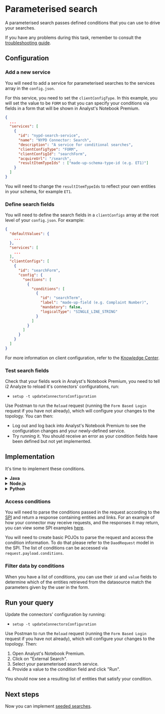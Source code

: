 # Parameterised search

A parameterised search passes defined conditions that you can use to drive your searches.

If you have any problems during this task, remember to consult the
[troubleshooting guide](./troubleshoot.md).

## Configuration

### Add a new service
You will need to add a service for parameterised searches to the services array in the `config.json`.

For this service, you need to set the `clientConfigType`. In this example, you will set the value to be `FORM` so that you can specify your conditions via fields in a form that will be shown in Analyst's Notebook Premium.

```json
{
  ...
  "services": [
    {
      "id": "nypd-search-service",
      "name": "NYPD Connector: Search",
      "description": "A service for conditional searches",
      "clientConfigType": "FORM",
      "clientConfigId": "searchForm",
      "acquireUrl": "/search",
      "resultItemTypeIds" : ["made-up-schema-type-id (e.g. ET1)"]
    }
  ]
}
```
You will need to change the `resultItemTypeIds` to reflect your own entities in your schema, for example `ET1`.
### Define search fields
You will need to define the search fields in a `clientConfigs` array at the root level of your `config.json`. For example:

```json
{
  "defaultValues": {
    ...
  },
  "services": [
    ...
  ],
  "clientConfigs": [
    {
      "id": "searchForm",
      "config": {
        "sections": [
          {
            "conditions": [
              {
                "id": "searchTerm",
                "label": "made-up-field (e.g. Complaint Number)",
                "mandatory": false,
                "logicalType": "SINGLE_LINE_STRING"
              }
            ]
          }
        ]
      }
    }
  ]
}
```

For more information on client configuration, refer to the [Knowledge Center](https://www.ibm.com/support/knowledgecenter/en/SSXVXZ_latest/com.ibm.i2.connect.developer.doc/i2_connect_config_endpoint.html).

### Test search fields
Check that your fields work in Analyst's Notebook Premium, you need to tell i2 Analyze to reload it's
connectors' configurations, run:

* `setup -t updateConnectorsConfiguration`

Use Postman to run the `Reload` request (running the `Form Based Login` request if
you have not already), which will configure your changes to the topology. You can then:

* Log out and log back into Analyst's Notebook Premium to see the configuration changes and your newly-defined service.
* Try running it. You should receive an error as your condition fields have been defined but not yet implemented.

## Implementation

It's time to implement these conditions.

<details><summary><strong>Java</strong></summary>
<p>

### Add an acquire endpoint for your service
i2 Analyze knows the acquire URL decided on for this service. Now you need to add the corresponding endpoint in the connector.
* You have a template to get started with; see the `stage4/nypd-connector`
  directory provided. This includes:
  * An example `config.json` with a parameterised search service and search fields defined. This is just a template in case you have not already defined a new service
  * Changes to the `ConnectorController` class
  * Some extra REST transport classes
* Apply these changes to your code, either manually, or by copying the relevant
  files. If you are copying the files, you may need to change the path of the
  new method in `ConnectorController`.
* Look at how the endpoint is defined in the `ConnectorController` class and think about how you should implement this service.

</p>
</details>

<details><summary><strong>Node.js</strong></summary>
<p>

### Add an acquire endpoint for your service

i2 Analyze knows the acquire URL decided on for this service. Now you need to add the corresponding endpoint in the connector.
* You have a template to get started with; see the `stage4/nypd-connector`
  directory provided. This includes:
  * An example `config.json` with a parameterised search service and search fields defined. This is just a template in case you have not already defined a new service;
  * A new `validate` route;
  * A new `/search` endpoint in the `acquire` route;
* Open the code from the `stage4/nypd-connector` in VSCode, or any IDE of your choice, and start the connector.
* You will need to implement `findComplaint` function in `socrata-data-service.js` file and fix all TODO's.

</p>
</details>

<details><summary><strong>Python</strong></summary>
<p>

### Add an acquire endpoint for your service
i2 Analyze knows the acquire URL decided on for this service. Now you need to add the corresponding endpoint in the connector.
* You have a template to get started with; see the `stage4/nypd-connector`
  directory provided. This includes:
  * An example `config.json` with a parameterised search service and search fields defined. This is just a template in case you have not already defined a new service
  * Changes to the `controller.py` file
  * Some extra REST transport classes
* Apply these changes to your code, either manually, or by copying the relevant
  files. If you are copying the files, you may need to change the path of the
  new method in `controller.py`.
* Look at how the endpoint is defined in the `controller.py` class and think about how you should implement this service.

</p>
</details>

### Access conditions
You will need to parse the conditions passed in the request according to the [SPI](https://www.ibm.com/support/knowledgecenter/en/SSXVXZ_latest/com.ibm.i2.connect.developer.doc/i2_connect_spi.json) and return a response containing entities and links. For an example of how your connector may receive requests, and the responses it may return, you can view some SPI examples [here](./spi-examples.md).

You will need to create basic POJOs to parse the request and access the condition information. To do that please refer to the `DaodRequest` model in the SPI. The list of conditions can be accessed via `request.payload.conditions`.

### Filter data by conditions
When you have a list of conditions, you can use their `id` and `value` fields to determine which of the entities retrieved from the datasource match the parameters given by the user in the form.

## Run your query

Update the connectors' configuration by running:

* `setup -t updateConnectorsConfiguration`

Use Postman to run the `Reload` request (running the `Form Based Login` request if
you have not already), which will configure your changes to the topology. Then:

1. Open Analyst's Notebook Premium.
2. Click on "External Search".
3. Select your parameterised search service.
4. Provide a value to the condition field and click "Run".

You should now see a resulting list of entities that satisfy your condition.


## Next steps
Now you can implement [seeded searches](./seeded-search.md).